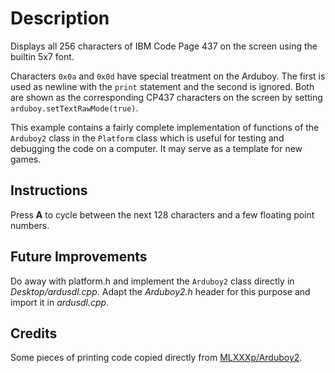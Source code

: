 # Description

Displays all 256 characters of IBM Code Page 437 on the screen using
the builtin 5x7 font.

Characters `0x0a` and `0x0d` have special treatment on the Arduboy. The
first is used as newline with the `print` statement and the second is 
ignored. Both are shown as the corresponding CP437 characters on the screen by setting
`arduboy.setTextRawMode(true)`.

This example contains a fairly complete implementation of functions of 
the `Arduboy2` class in the `Platform` class which is useful for testing 
and debugging the code on a computer. It may serve as a template for 
new games.

## Instructions
Press **A** to cycle between the next 128 characters and a 
few floating point numbers.

## Future Improvements
Do away with platform.h and implement the `Arduboy2` class directly in 
*Desktop/ardusdl.cpp*. Adapt the *Arduboy2.h* header for this purpose and 
import it in *ardusdl.cpp*.

## Credits
Some pieces of printing code copied directly from [MLXXXp/Arduboy2](https://github.com/MLXXXp/Arduboy2.git).
